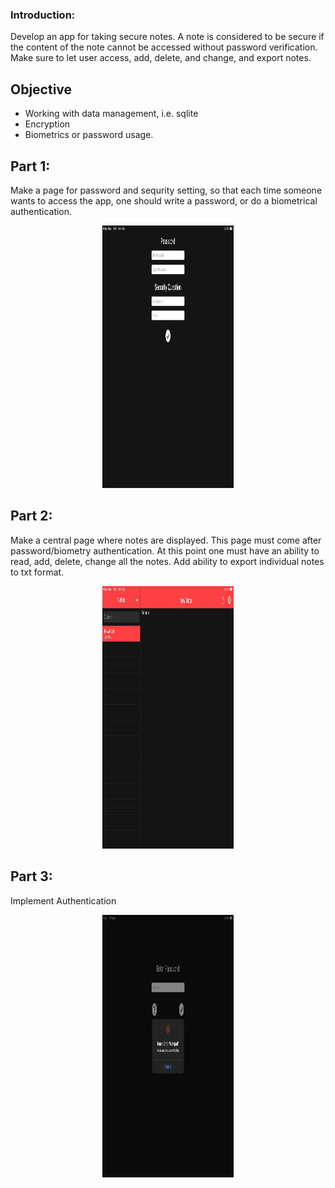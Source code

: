### Introduction:

Develop an app for taking secure notes. A note is considered to be secure if the content of the note cannot be accessed without password verification. Make sure to let user access, add, delete, and change, and export notes.

## Objective

- Working with data management, i.e. sqlite
- Encryption
- Biometrics or password usage.

## Part 1:

Make a page for password and sequrity setting, so that each time someone wants to access the app, one should write a password, or do a biometrical authentication. 

<center>
<img src="https://github.com/alem-01/alem_public/blob/master/resources/secureNotes.01.jpg?raw=true" style = "width: 210px !important; height: 420px !important;"/>
</center>

## Part 2:

Make a central page where notes are displayed. This page must come after password/biometry authentication. At this point one must have an ability to read, add, delete, change all the notes. Add ability to export individual notes to txt format.

<center>
<img src="https://github.com/alem-01/alem_public/blob/master/resources/secureNotes.02.jpg?raw=true" style = "width: 210px !important; height: 420px !important;"/>
</center>

## Part 3:

Implement Authentication

<center>
<img src="https://github.com/alem-01/alem_public/blob/master/resources/secureNotes.03.jpg?raw=true" style = "width: 210px !important; height: 420px !important;"/>
</center>
